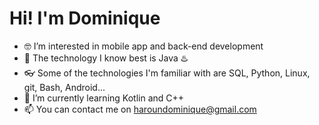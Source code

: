 # Hi! I'm Dominique

- 🤓 I’m interested in mobile app and back-end development
- 💪 The technology I know best is Java ♨️
- 👓 Some of the technologies I'm familiar with are SQL, Python, Linux, git, Bash, Android...
- 🔎 I’m currently learning Kotlin and C++ 
- 📫 You can contact me on haroundominique@gmail.com

<!---
HarounDominique/HarounDominique is a ✨ special ✨ repository because its `README.md` (this file) appears on your GitHub profile.
You can click the Preview link to take a look at your changes.
--->
